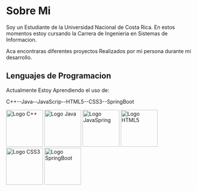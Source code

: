 <h1>Sobre Mi</h1>

Soy un Estudiante de la Universidad Nacional de Costa Rica.
En estos momentos estoy cursando la Carrera de Ingenieria en Sistemas de Informacion.

Aca encontraras diferentes proyectos Realizados por mi persona durante mi desarrollo.

<h2>Lenguajes de Programacion</h2>
<p>Actualmente Estoy Aprendiendo el uso de:</p>
 
<div>
 <p>C++--Java--JavaScrip--HTML5--CSS3--SpringBoot</p>
 <img src="https://upload.wikimedia.org/wikipedia/commons/1/18/ISO_C%2B%2B_Logo.svg" alt="Logo C++" width=100>

 <img src="https://cdn-icons-png.flaticon.com/512/5968/5968282.png" alt="Logo Java" width="100">

 <img src="https://upload.wikimedia.org/wikipedia/commons/6/6a/JavaScript-logo.png" alt="Logo JavaSpring" width="100">

 <img src="https://upload.wikimedia.org/wikipedia/commons/6/61/HTML5_logo_and_wordmark.svg" alt="Logo HTML5" width="100">

 <img src="https://upload.wikimedia.org/wikipedia/commons/d/d5/CSS3_logo_and_wordmark.svg" alt="Logo CSS3" width="100">

 <img src="https://upload.wikimedia.org/wikipedia/commons/7/79/Spring_Boot.svg" alt="Logo SpringBoot" width="100">
</div>
